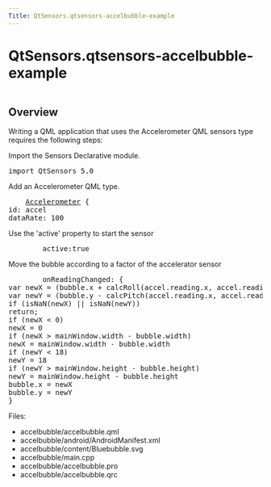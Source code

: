 ```yaml
---
Title: QtSensors.qtsensors-accelbubble-example
---
```


# QtSensors.qtsensors-accelbubble-example

<span class="subtitle"></span>
<!-- $$$accelbubble-description -->
<p class="centerAlign"><img src="https://developer.ubuntu.com/static/devportal_uploaded/55f43505-3a44-4ac8-837b-0e0d5cdf0fe9-../qtsensors-accelbubble-example/images/accelbubble.png" alt="" /></p>
<h2 id="overview">Overview</h2>
<p>Writing a QML application that uses the Accelerometer QML sensors type requires the following steps:</p>
<p>Import the Sensors Declarative module.</p>
<pre class="qml">import QtSensors 5.0</pre>
<p>Add an Accelerometer QML type.</p>
<pre class="qml">    <span class="type"><a href="QtSensors.Accelerometer.md">Accelerometer</a></span> {
<span class="name">id</span>: <span class="name">accel</span>
<span class="name">dataRate</span>: <span class="number">100</span></pre>
<p>Use the 'active' property to start the sensor</p>
<pre class="qml">        <span class="name">active</span>:<span class="number">true</span></pre>
<p>Move the bubble according to a factor of the accelerator sensor</p>
<pre class="qml">        <span class="name">onReadingChanged</span>: {
var <span class="name">newX</span> = (<span class="name">bubble</span>.<span class="name">x</span> <span class="operator">+</span> <span class="name">calcRoll</span>(<span class="name">accel</span>.<span class="name">reading</span>.<span class="name">x</span>, <span class="name">accel</span>.<span class="name">reading</span>.<span class="name">y</span>, <span class="name">accel</span>.<span class="name">reading</span>.<span class="name">z</span>) <span class="operator">*</span> <span class="number">.1</span>)
var <span class="name">newY</span> = (<span class="name">bubble</span>.<span class="name">y</span> <span class="operator">-</span> <span class="name">calcPitch</span>(<span class="name">accel</span>.<span class="name">reading</span>.<span class="name">x</span>, <span class="name">accel</span>.<span class="name">reading</span>.<span class="name">y</span>, <span class="name">accel</span>.<span class="name">reading</span>.<span class="name">z</span>) <span class="operator">*</span> <span class="number">.1</span>)
<span class="keyword">if</span> (<span class="name">isNaN</span>(<span class="name">newX</span>) <span class="operator">||</span> <span class="name">isNaN</span>(<span class="name">newY</span>))
<span class="keyword">return</span>;
<span class="keyword">if</span> (<span class="name">newX</span> <span class="operator">&lt;</span> <span class="number">0</span>)
<span class="name">newX</span> <span class="operator">=</span> <span class="number">0</span>
<span class="keyword">if</span> (<span class="name">newX</span> <span class="operator">&gt;</span> <span class="name">mainWindow</span>.<span class="name">width</span> <span class="operator">-</span> <span class="name">bubble</span>.<span class="name">width</span>)
<span class="name">newX</span> <span class="operator">=</span> <span class="name">mainWindow</span>.<span class="name">width</span> <span class="operator">-</span> <span class="name">bubble</span>.<span class="name">width</span>
<span class="keyword">if</span> (<span class="name">newY</span> <span class="operator">&lt;</span> <span class="number">18</span>)
<span class="name">newY</span> <span class="operator">=</span> <span class="number">18</span>
<span class="keyword">if</span> (<span class="name">newY</span> <span class="operator">&gt;</span> <span class="name">mainWindow</span>.<span class="name">height</span> <span class="operator">-</span> <span class="name">bubble</span>.<span class="name">height</span>)
<span class="name">newY</span> <span class="operator">=</span> <span class="name">mainWindow</span>.<span class="name">height</span> <span class="operator">-</span> <span class="name">bubble</span>.<span class="name">height</span>
<span class="name">bubble</span>.<span class="name">x</span> <span class="operator">=</span> <span class="name">newX</span>
<span class="name">bubble</span>.<span class="name">y</span> <span class="operator">=</span> <span class="name">newY</span>
}</pre>
<p>Files:</p>
<ul>
<li>accelbubble/accelbubble.qml</li>
<li>accelbubble/android/AndroidManifest.xml</li>
<li>accelbubble/content/Bluebubble.svg</li>
<li>accelbubble/main.cpp</li>
<li>accelbubble/accelbubble.pro</li>
<li>accelbubble/accelbubble.qrc</li>
</ul>
<!-- @@@accelbubble -->

